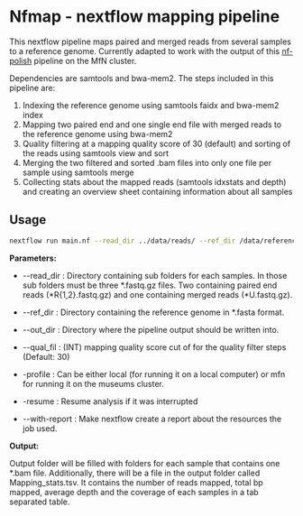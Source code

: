 # Nfmap - nextflow mapping pipeline

This nextflow pipeline maps paired and merged reads from several samples to a reference genome. Currently adapted to work with the output of this [nf-polish](https://github.com/MozesBlom/nf-polish) pipeline on the MfN cluster.

Dependencies are samtools and bwa-mem2. The steps included in this pipeline are: 

1. Indexing the reference genome using samtools faidx and bwa-mem2 index
2. Mapping two paired end and one single end file with merged reads to the reference genome using bwa-mem2
3. Quality filtering at a mapping quality score of 30 (default) and sorting of the reads using samtools view and sort
4. Merging the two filtered and sorted .bam files into only one file per sample using samtools merge
5. Collecting stats about the mapped reads (samtools idxstats and depth) and creating an overview sheet containing information about all samples



## Usage	



```bash
nextflow run main.nf --read_dir ../data/reads/ --ref_dir /data/reference/ --out_dir /data/output/ -profile mfn
```

**Parameters:** 

* --read_dir 	    :		Directory containing sub folders for each samples. In those sub folders must be three \*.fastq.gz files. Two containing paired end reads (\*R{1,2}.fastq.gz) and one containing merged reads (*U.fastq.gz). 
* --ref_dir 	        :	    Directory containing the reference genome in *.fasta format. 
* --out_dir            :        Directory where the pipeline output should be written into. 
* --qual_fil            :        (INT) mapping quality score cut of for the quality filter steps (Default: 30)
* -profile              :        Can be either local (for running it on a local computer) or mfn for running it on the museums cluster. 
* -resume            :        Resume analysis if it was interrupted

* --with-report    :        Make nextflow create a report about the resources the job used. 

**Output:**

Output folder will be filled with folders for each sample that contains one *.bam file. Additionally, there will be a file in the output folder called Mapping_stats.tsv. It contains the number of reads mapped, total bp mapped, average depth and the coverage of each samples in a tab separated table. 
